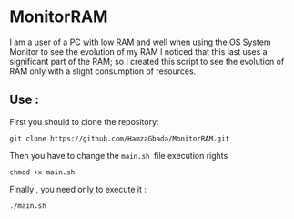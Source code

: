 # MonitorRAM
I am a user of a PC with low RAM and well when using the OS System Monitor to see the evolution of my RAM I noticed that this last uses a significant part of the RAM; so I created this script to see the evolution of RAM only with a slight consumption of resources.
## Use :
First you should to clone the repository:
```
git clone https://github.com/HamzaGbada/MonitorRAM.git
```
Then you have to change the `main.sh `file execution rights
```
chmod +x main.sh
```
Finally , you need only to execute it :
```
./main.sh
```
